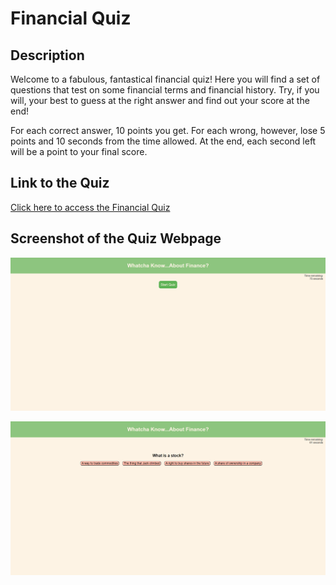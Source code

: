 # Financial Quiz

## Description

Welcome to a fabulous, fantastical financial quiz! Here you will find a set of questions that test on some financial terms and financial history. Try, if you will, your best to guess at the right answer and find out your score at the end!

For each correct answer, 10 points you get. For each wrong, however, lose 5 points and 10 seconds from the time allowed. At the end, each second left will be a point to your final score. 

## Link to the Quiz

[Click here to access the Financial Quiz](https://mradamhorn.github.io/code-quiz/index.html)

## Screenshot of the Quiz Webpage

![The Financial Quiz Start Page](assets/quiz-start.png)

![The Financial Quiz Question](assets/quiz-question.png)
